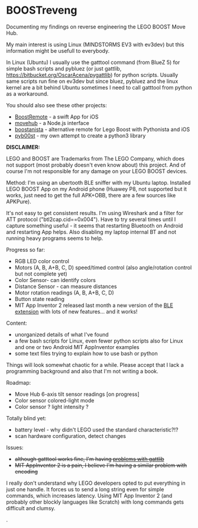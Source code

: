 # BOOSTreveng

Documenting my findings on reverse engineering the LEGO BOOST Move Hub.

My main interest is using Linux (MINDSTORMS EV3 with ev3dev) but this information might be usefull to everybody.

In Linux (Ubuntu) I usually use the gatttool command (from BlueZ 5) for simple bash scripts and pybluez (or just gattlib, https://bitbucket.org/OscarAcena/pygattlib) for python scripts. Usually same scripts run fine on ev3dev but since bluez, pybluez
and the linux kernel are a bit behind Ubuntu sometimes I need to call gatttool from python as a workaround.

You should also see these other projects:
- [BoostRemote](https://github.com/bricklife/BoostRemote) - a swift App for iOS
- [movehub](https://github.com/hobbyquaker/node-movehub) - a Node.js interface
- [boostanista](https://github.com/mithrendal/boostanista) - alternative remote for Lego Boost with Pythonista and iOS
- [pyb00st](https://github.com/JorgePe/pyb00st) - my own attempt to create a python3 library

**DISCLAIMER:**

LEGO and BOOST are Trademarks from The LEGO Company, which does not support (most probably doesn't even know about) this project.
And of course I'm not responsible for any damage on your LEGO BOOST devices.

Method:
I'm using an ubertooth BLE sniffer with my Ubuntu laptop. Installed LEGO BOOST App on my Android phone (Huawey P8, not supported but it works, just need to get the full APK+OBB, there are a few sources like APKPure).

It's not easy to get consistent results. I'm using Wireshark and a filter for ATT protocol ("btl2cap.cid==0x004"). Have to try several times until I capture something useful - it seems that restarting Bluetooth on Android and restarting App helps. Also disabling my laptop internal BT and not running heavy programs seems to help.

Progress so far:
- RGB LED color control
- Motors (A, B, A+B, C, D) speed/timed control (also angle/rotation control but not complete yet)
- Color Sensor- can identify colors
- Distance Sensor - can measure distances
- Motor rotation readings (A, B, A+B, C, D)
- Button state reading
- MIT App Inventor 2 released last month a new version of the [BLE extension](http://iot.appinventor.mit.edu/assets/resources/edu.mit.appinventor.ble.aix) with lots of new features... and it works!

Content:
- unorganized details of what I've found
- a few bash scripts for Linux, even fewer python scripts also for Linux and one or two Android MIT AppInventor examples
- some text files trying to explain how to use bash or python

Things will look somewhat chaotic for a while. Please accept that I lack a programming background and also that I'm not writing a book.

Roadmap:
- Move Hub 6-axis tilt sensor readings [on progress]
- Color sensor colored-light mode
- Color sensor ? light intensity ?

Totally blind yet:
- battery level - why didn't LEGO used the standard characteristic?!?
- scan hardware configuration, detect changes

Issues:
- ~~although gatttool works fine, I'm having [problems with gattlib](https://github.com/JorgePe/BOOSTreveng/issues/4)~~
- ~~MIT AppInventor 2  is a pain, I believe I'm having a similar problem with encoding~~

I really don't understand why LEGO developers opted to put everything in just one handle. It forces us to send a long string even for simple commands, which increases latency. Using MIT App Inventor 2 (and probably other blockly languages like Scratch) with long commands gets difficult and clumsy.

. 
